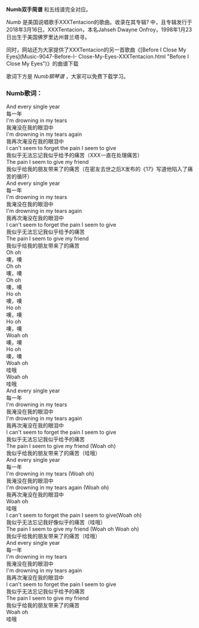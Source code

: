 

**Numb双手简谱** 和五线谱完全对应。

_Numb_ 是美国说唱歌手XXXTentacion的歌曲。收录在其专辑? 中，且专辑发行于2018年3月16日。XXXTentacion，本名Jahseh
Dwayne Onfroy，1998年1月23日出生于美国佛罗里达州普兰塔寻。

同时，网站还为大家提供了XXXTentacion的另一首歌曲《[Before I Close My Eyes](Music-9047-Before-I-
Close-My-Eyes-XXXTentacion.html "Before I Close My Eyes")》的曲谱下载

歌词下方是 _Numb钢琴谱_ ，大家可以免费下载学习。

### Numb歌词：

And every single year  
每一年  
I'm drowning in my tears  
我淹没在我的眼泪中  
I'm drowning in my tears again  
我再次淹没在我的眼泪中  
I can't seem to forget the pain I seem to give  
我似乎无法忘记我似乎给予的痛苦（XXX一直在处理痛苦）  
The pain I seem to give my friend  
我似乎给我的朋友带来了的痛苦（在密友去世之后X发布的《17》写道他陷入了痛苦的循环）  
And every single year  
每一年  
I'm drowning in my tears  
我淹没在我的眼泪中  
I'm drowning in my tears again  
我再次淹没在我的眼泪中  
I can't seem to forget the pain I seem to give  
我似乎无法忘记我似乎给予的痛苦  
The pain I seem to give my friend  
我似乎给我的朋友带来了的痛苦  
Oh oh  
噢，噢  
Oh oh  
噢，噢  
Oh oh  
噢，噢  
Ho oh  
噢，噢  
Ho oh  
噢，噢  
Ho oh  
噢，噢  
Woah oh  
噢，噢  
Ho oh  
噢，噢  
Woah oh  
哇哦  
Woah oh  
哇哦  
And every single year  
每一年  
I'm drowning in my tears  
我淹没在我的眼泪中  
I'm drowning in my tears again  
我再次淹没在我的眼泪中  
I can't seem to forget the pain I seem to give  
我似乎无法忘记我似乎给予的痛苦  
The pain I seem to give my friend (Woah oh)  
我似乎给我的朋友带来了的痛苦（哇哦）  
And every single year  
每一年  
I'm drowning in my tears (Woah oh)  
我淹没在我的眼泪中  
I'm drowning in my tears again (Woah oh)  
我再次淹没在我的眼泪中  
Woah oh  
哇哦  
I can't seem to forget the pain I seem to give(Woah oh)  
我似乎无法忘记我好像似乎的痛苦（哇哦）  
The pain I seem to give my friend (Woah oh Woah oh)  
我似乎给我的朋友带来了的痛苦（哇哦）  
And every single year  
每一年  
I'm drowning in my tears  
我淹没在我的眼泪中  
I'm drowning in my tears again  
我再次淹没在我的眼泪中  
I can't seem to forget the pain I seem to give  
我似乎无法忘记我似乎给予的痛苦  
The pain I seem to give my friend  
我似乎给我的朋友带来了的痛苦  
Woah oh  
哇哦

